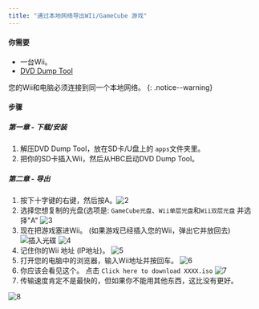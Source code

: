 ```yaml
---
title: "通过本地网络导出WIi/GameCube 游戏"
---
```


#### 你需要

* 一台Wii。
* [DVD Dump Tool](/assets/files/DVDDumpTool.zip)

您的Wii和电脑必须连接到同一个本地网络。
{: .notice--warning}

#### 步骤

##### 第一章 - 下载/安装

1. 解压DVD Dump Tool，放在SD卡/U盘上的 `apps`文件夹里。
1. 把你的SD卡插入Wii，然后从HBC启动DVD Dump Tool。

##### 第二章 - 导出

1. 按下十字键的右键，然后按A。![2](/images/DumpDiscs_LAN/2.png)
1. 选择您想复制的光盘(选项是: `GameCube光盘`、`Wii单层光盘`和`Wii双层光盘` 并选择"A" ![3](/images/DumpDiscs_LAN/3.png)
1. 现在把游戏塞进Wii。 (如果游戏已经插入您的Wii，弹出它并放回去) ![插入光碟](/images/DumpDiscs_LAN/insertthedisc.jpg) ![4](/images/DumpDiscs_LAN/4.png)
1. 记住你的Wii 地址 (IP地址)。 ![5](/images/DumpDiscs_LAN/5.png)
1. 打开您的电脑中的浏览器，输入Wii地址并按回车。 ![6](/images/DumpDiscs_LAN/6.png)
1. 你应该会看见这个。 点击 <code>Click here to download XXXX.iso</code> ![7](/images/DumpDiscs_LAN/7.jpg)
1. 传输速度肯定不是最快的，但如果你不能用其他东西，这比没有更好。

![8](/images/DumpDiscs_LAN/8.PNG)
